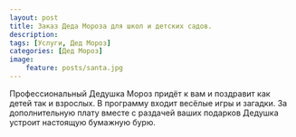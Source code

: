 ```yaml
---
layout: post
title: Заказ Деда Мороза для школ и детских садов. 
description: 
tags: [Услуги, Дед Мороз]
categories: [Дед Мороз]
image:
    feature: posts/santa.jpg
---
```


Профессиональный Дедушка Мороз придёт к вам и поздравит как детей так и взрослых. В программу входит весёлые игры и загадки. За дополнительную плату вместе с раздачей ваших подарков Дедушка устроит настоящую бумажную бурю. 
